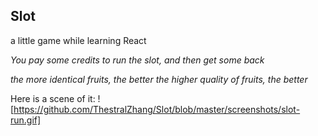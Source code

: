 ## Slot
a little game while learning React

*You pay some credits to run the slot, and then get some back*

*the more identical fruits, the better*
*the higher quality of fruits, the better*


Here is a scene of it:
![https://github.com/ThestralZhang/Slot/blob/master/screenshots/slot-run.gif]